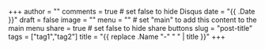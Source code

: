 +++
author = ""
comments = true	# set false to hide Disqus
date = "{{ .Date }}"
draft = false
image = ""
menu = ""		# set "main" to add this content to the main menu
share = true	# set false to hide share buttons
slug = "post-title"
tags = ["tag1","tag2"]
title = "{{ replace .Name "-" " " | title }}"
+++